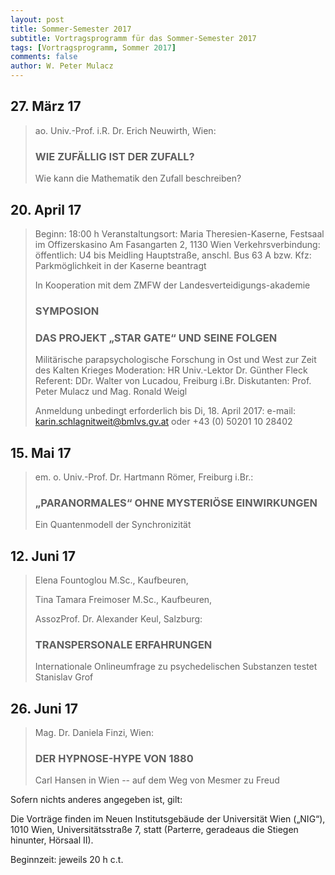```yaml
---
layout: post
title: Sommer-Semester 2017
subtitle: Vortragsprogramm für das Sommer-Semester 2017
tags: [Vortragsprogramm, Sommer 2017]
comments: false
author: W. Peter Mulacz
---
```


## 27. März 17
> ao. Univ.-Prof. i.R. Dr. Erich Neuwirth, Wien:
> ### WIE ZUFÄLLIG IST DER ZUFALL?
> Wie kann die Mathematik den Zufall beschreiben?

## 20. April 17
> Beginn: 18:00 h
> Veranstaltungsort:
> Maria Theresien-Kaserne, Festsaal im Offizerskasino
> Am Fasangarten 2, 1130 Wien
> Verkehrsverbindung:
> öffentlich: U4 bis Meidling Hauptstraße,
> anschl. Bus 63 A
> bzw. Kfz: Parkmöglichkeit in der Kaserne beantragt
>
> In Kooperation mit dem ZMFW der Landesverteidigungs-akademie
>
> ### SYMPOSION
> ### DAS PROJEKT „STAR GATE“ UND SEINE FOLGEN
> Militärische parapsychologische Forschung in Ost und West zur Zeit des Kalten Krieges
> Moderation: HR Univ.-Lektor Dr. Günther Fleck
> Referent: DDr. Walter von Lucadou, Freiburg i.Br.
> Diskutanten:  Prof. Peter Mulacz und Mag. Ronald Weigl
>
> Anmeldung unbedingt erforderlich bis Di, 18. April 2017:
> e-mail: karin.schlagnitweit@bmlvs.gv.at oder +43 (0) 50201 10 28402


## 15. Mai 17
> em. o. Univ.-Prof. Dr. Hartmann Römer, Freiburg i.Br.:
> ### „PARANORMALES“ OHNE MYSTERIÖSE EINWIRKUNGEN
> Ein Quantenmodell der Synchronizität


## 12. Juni 17
> Elena Fountoglou M.Sc., Kaufbeuren,
>
> Tina Tamara Freimoser M.Sc., Kaufbeuren,
>
> AssozProf. Dr. Alexander Keul, Salzburg:
> ### TRANSPERSONALE ERFAHRUNGEN
> Internationale Onlineumfrage zu psychedelischen Substanzen testet Stanislav Grof


## 26. Juni 17
> Mag. Dr. Daniela Finzi, Wien:
> ### DER HYPNOSE-HYPE VON 1880
> Carl Hansen in Wien -- auf dem Weg von Mesmer zu Freud



Sofern nichts anderes angegeben ist, gilt:

Die Vorträge finden im Neuen Institutsgebäude der Universität Wien („NIG“), 1010 Wien, Universitätsstraße 7, statt (Parterre, geradeaus die Stiegen hinunter, Hörsaal II).

Beginnzeit: jeweils 20 h c.t.
